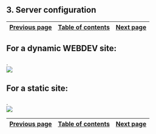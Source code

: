 
## 3. Server configuration
			

| [Previous page](../Concepts_WB/1410087384.md) | [Table of contents](../Concepts_WB/1410087102.md) | [Next page](../Concepts_WB/1410087390.md) |
| --- | --- | --- |



<a name="NOTE1"></a>
<a name="NOTE1_1"></a>


## For a dynamic WEBDEV site:
<a name="for_dynamic_webdev_site_ELTTEXTE000094"></a>
.<br>![](https://doc.pcsoft.fr/en-US/images/image.awp?langid=3&name=P8-Configuration%20du%20serveur-pour%20un%20site%20dynamique%20WebDev.gif)


<a name="NOTE2"></a>
<a name="NOTE2_1"></a>


## For a static site:
<a name="for_static_site_ELTTEXTE000118"></a>
.<br>![](https://doc.pcsoft.fr/en-US/images/image.awp?langid=3&name=P8-Configuration%20du%20serveur-pour%20un%20site%20statique%20ou%20semi%20dynamique.gif)


| [Previous page](../Concepts_WB/1410087384.md) | [Table of contents](../Concepts_WB/1410087102.md) | [Next page](../Concepts_WB/1410087390.md) |
| --- | --- | --- |




